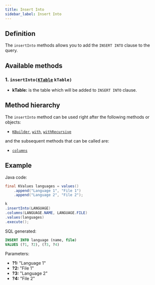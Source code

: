 ```yaml
---
title: Insert Into
sidebar_label: Insert Into
---
```


## Definition

The `insertInto` methods allows you to add the `INSERT INTO` clause to the query.

## Available methods

### 1. `insertInto(`[`KTable`](/docs/misc/ktable) `kTable)`

- **kTable:** is the table which will be added to `INSERT INTO` clause.

## Method hierarchy

The `insertInto` method can be used right after the following methods or objects:

- [`KBuilder`](/docs/get-started/installation/springboot-jdbc#ready-to-use), [`with`](/docs/insert-statement/with), [`withRecursive`](/docs/insert-statement/with)

and the subsequent methods that can be called are:

- [`columns`](/docs/insert-statement/columns/)

## Example

Java code:

```java
final KValues languages = values()
    .append("Language 1", "File 1")
    .append("Language 2", "File 2");

k
.insertInto(LANGUAGE)
.columns(LANGUAGE.NAME, LANGUAGE.FILE)
.values(languages)
.execute();
```

SQL generated:

```sql
INSERT INTO language (name, file)
VALUES (?1, ?2), (?3, ?4)
```

Parameters:

- **?1:** "Language 1"
- **?2:** "File 1"
- **?3:** "Language 2"
- **?4:** "File 2"


